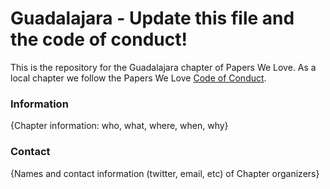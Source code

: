 # Guadalajara - Update this file and the code of conduct!

This is the repository for the Guadalajara chapter of Papers We Love. As a local chapter we follow the Papers We Love [Code of Conduct](https://github.com/papers-we-love/guadalajara/blob/master/code-of-conduct.md).

### Information

{Chapter information: who, what, where, when, why}

### Contact

{Names and contact information (twitter, email, etc) of Chapter organizers}
